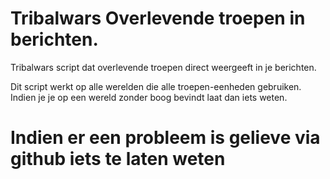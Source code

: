 # Tribalwars Overlevende troepen in berichten.
Tribalwars script dat overlevende troepen direct weergeeft in je berichten.

Dit script werkt op alle werelden die alle troepen-eenheden gebruiken. Indien je je op een wereld zonder boog bevindt laat dan iets weten.

# Indien er een probleem is gelieve via github iets te laten weten
